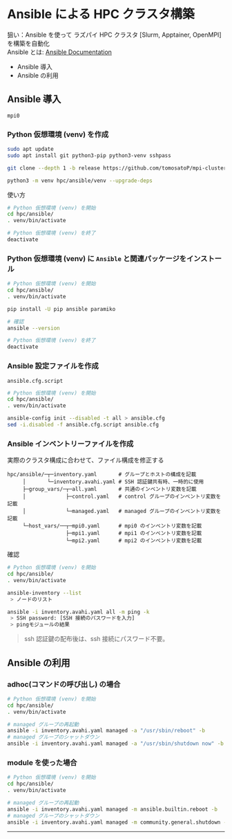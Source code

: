 # Ansible による HPC クラスタ構築
狙い：Ansible を使って ラズパイ HPC クラスタ [Slurm, Apptainer, OpenMPI] を構築を自動化<br>
Ansible とは: [Ansible Documentation](https://docs.ansible.com/ansible/latest/index.html)

* Ansible 導入
* Ansible の利用

## Ansible 導入
`mpi0`
### Python 仮想環境 (venv) を作成
~~~sh
sudo apt update
sudo apt install git python3-pip python3-venv sshpass

git clone --depth 1 -b release https://github.com/tomosatoP/mpi-cluster-raspi.git hpc

python3 -m venv hpc/ansible/venv --upgrade-deps
~~~
使い方
~~~sh
# Python 仮想環境 (venv) を開始
cd hpc/ansible/
. venv/bin/activate

# Python 仮想環境 (venv) を終了
deactivate
~~~
### Python 仮想環境 (venv) に `Ansible` と関連パッケージをインストール
~~~sh
# Python 仮想環境 (venv) を開始
cd hpc/ansible/
. venv/bin/activate

pip install -U pip ansible paramiko

# 確認
ansible --version

# Python 仮想環境 (venv) を終了
deactivate
~~~
### Ansible 設定ファイルを作成
`ansible.cfg.script`
~~~sh
# Python 仮想環境 (venv) を開始
cd hpc/ansible/
. venv/bin/activate

ansible-config init --disabled -t all > ansible.cfg
sed -i.disabled -f ansible.cfg.script ansible.cfg
~~~
### Ansible インベントリーファイルを作成
実際のクラスタ構成に合わせて、ファイル構成を修正する
~~~
hpc/ansible/─┬─inventory.yaml       # グループとホストの構成を記載
     │       └─inventory.avahi.yaml # SSH 認証鍵共有時、一時的に使用
     ├─group_vars/─┬─all.yaml       # 共通のインベントリ変数を記載
     │             ├─control.yaml   # control グループのインベントリ変数を記載
     │             └─managed.yaml   # managed グループのインベントリ変数を記載
     └─host_vars/──┬─mpi0.yaml      # mpi0 のインベントリ変数を記載
                   ├─mpi1.yaml      # mpi1 のインベントリ変数を記載
                   └─mpi2.yaml      # mpi2 のインベントリ変数を記載
~~~
確認
~~~sh
# Python 仮想環境 (venv) を開始
cd hpc/ansible/
. venv/bin/activate

ansible-inventory --list
 > ノードのリスト

ansible -i inventory.avahi.yaml all -m ping -k
 > SSH password: [SSH 接続のパスワードを入力]
 > pingモジュールの結果
~~~
> ssh 認証鍵の配布後は、ssh 接続にパスワード不要。
## Ansible の利用
### adhoc(コマンドの呼び出し) の場合
~~~sh
# Python 仮想環境 (venv) を開始
cd hpc/ansible/
. venv/bin/activate

# managed グループの再起動 
ansible -i inventory.avahi.yaml managed -a "/usr/sbin/reboot" -b
# managed グループのシャットダウン
ansible -i inventory.avahi.yaml managed -a "/usr/sbin/shutdown now" -b
~~~
### module を使った場合
~~~sh
# Python 仮想環境 (venv) を開始
cd hpc/ansible/
. venv/bin/activate

# managed グループの再起動 
ansible -i inventory.avahi.yaml managed -m ansible.builtin.reboot -b
# managed グループのシャットダウン
ansible -i inventory.avahi.yaml managed -m community.general.shutdown -b
~~~
---

